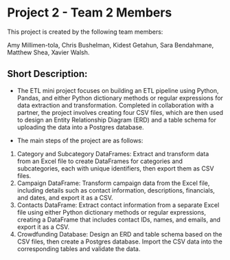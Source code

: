 # Project 2 - Team 2 Members
This project is created by the following team members: 

Amy Millimen-tola, 
Chris Bushelman, 
Kidest Getahun,
Sara Bendahmane,
Matthew Shea,
Xavier Walsh.

## Short Description:

- The ETL mini project focuses on building an ETL pipeline using Python, Pandas, and either Python dictionary methods or regular expressions for data extraction and transformation. Completed in collaboration with a partner, the project involves creating four CSV files, which are then used to design an Entity Relationship Diagram (ERD) and a table schema for uploading the data into a Postgres database.

- The main steps of the project are as follows:

1. Category and Subcategory DataFrames: Extract and transform data from an Excel file to create DataFrames for categories and subcategories, each with unique identifiers, then export them as CSV files.
2. Campaign DataFrame: Transform campaign data from the Excel file, including details such as contact information, descriptions, financials, and dates, and export it as a CSV.
3. Contacts DataFrame: Extract contact information from a separate Excel file using either Python dictionary methods or regular expressions, creating a DataFrame that includes contact IDs, names, and emails, and export it as a CSV.
4. Crowdfunding Database: Design an ERD and table schema based on the CSV files, then create a Postgres database. Import the CSV data into the corresponding tables and validate the data.
